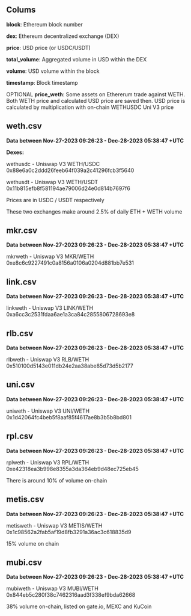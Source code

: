 ## Colums
**block**: Ethereum block number

**dex**: Ethereum decentralized exchange (DEX)

**price**: USD price (or USDC/USDT)

**total_volume**: Aggregated volume in USD within the DEX

**volume**: USD volume within the block

**timestamp**: Block timestamp

OPTIONAL **price_weth**: Some assets on Ethererum trade against WETH. Both WETH price and calculated USD price are saved then. USD price is calculated by multiplication with on-chain WETHUSDC Uni V3 price

## weth.csv

**Data between Nov-27-2023 09:26:23 - Dec-28-2023 05:38:47 +UTC**

**Dexes:**

wethusdc - Uniswap V3 WETH/USDC 0x88e6a0c2ddd26feeb64f039a2c41296fcb3f5640

wethusdt - Uniswap V3 WETH/USDT 0x11b815efb8f581194ae79006d24e0d814b7697f6

Prices are in USDC / USDT respectively

These two exchanges make around 2.5% of daily ETH + WETH volume

## mkr.csv

**Data between Nov-27-2023 09:26:23 - Dec-28-2023 05:38:47 +UTC**

mkrweth - Uniswap V3 MKR/WETH 0xe8c6c9227491c0a8156a0106a0204d881bb7e531

## link.csv

**Data between Nov-27-2023 09:26:23 - Dec-28-2023 05:38:47 +UTC**

linkweth - Uniswap V3 LINK/WETH 0xa6cc3c2531fdaa6ae1a3ca84c2855806728693e8

## rlb.csv

**Data between Nov-27-2023 09:26:23 - Dec-28-2023 05:38:47 +UTC**

rlbweth - Uniswap V3 RLB/WETH 0x510100d5143e011db24e2aa38abe85d73d5b2177

## uni.csv

**Data between Nov-27-2023 09:26:23 - Dec-28-2023 05:38:47 +UTC**

uniweth - Uniswap V3 UNI/WETH 0x1d42064fc4beb5f8aaf85f4617ae8b3b5b8bd801

## rpl.csv

**Data between Nov-27-2023 09:26:23 - Dec-28-2023 05:38:47 +UTC**

rplweth - Uniswap V3 RPL/WETH 0xe42318ea3b998e8355a3da364eb9d48ec725eb45

There is around 10% of volume on-chain

## metis.csv

**Data between Nov-27-2023 09:26:23 - Dec-28-2023 05:38:47 +UTC**

metisweth - Uniswap V3 METIS/WETH 0x1c98562a2fab5af19d8fb3291a36ac3c618835d9

15% volume on chain

## mubi.csv

**Data between Nov-27-2023 09:26:23 - Dec-28-2023 05:38:47 +UTC**

mubiweth - Uniswap V3 MUBI/WETH 0x844eb5c280f38c7462316aad3f338ef9bda62668

38% volume on-chain, listed on gate.io, MEXC and KuCoin